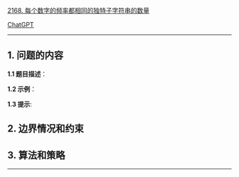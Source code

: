 [2168. 每个数字的频率都相同的独特子字符串的数量](https://leetcode.cn/problems/unique-substrings-with-equal-digit-frequency)

[ChatGPT](chat.openai.com)

---

## 1. 问题的内容
**1.1 题目描述**：

**1.2 示例**：

**1.3 提示**:

## 2. 边界情况和约束


## 3. 算法和策略

---

